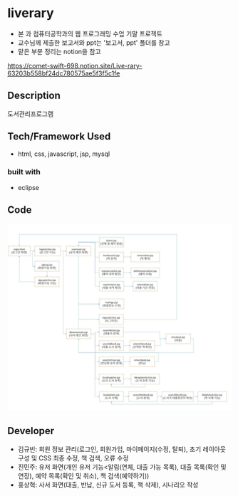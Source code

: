 # liverary
- 본 과 컴퓨터공학과의 웹 프로그래밍 수업 기말 프로젝트
- 교수님께 제출한 보고서와 ppt는 '보고서, ppt' 폴더를 참고
- 맡은 부분 정리는 notion을 참고

https://comet-swift-698.notion.site/Live-rary-63203b558bf24dc780575ae5f3f5c1fe

## Description
도서관리프로그램

## Tech/Framework Used
- html, css, javascript, jsp, mysql
### built with
- eclipse

## Code
<img src="image/diagram.png">

## Developer
- 김규빈: 회원 정보 관리(로그인, 회원가입, 마이페이지(수정, 탈퇴), 초기 레이아웃 구성 및 CSS 최종 수정, 책 검색, 오류 수정
- 진민주: 유저 화면(개인 유저 기능<알림(연체, 대출 가능 목록), 대출 목록(확인 및 연장), 예약 목록(확인 및 취소), 책 검색(예약하기))
- 홍상혁: 사서 화면(대출, 반납, 신규 도서 등록, 책 삭제), 시나리오 작성
